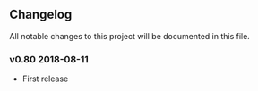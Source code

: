 ## Changelog
All notable changes to this project will be documented in this file.

### v0.80 2018-08-11
- First release